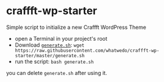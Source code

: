 # craffft-wp-starter

Simple script to initialize a new Craffft WordPress Theme

* open a Terminal in your project's root
* Download [`generate.sh`](https://raw.githubusercontent.com/whatwedo/craffft-wp-starter/master/generate.sh): `wget https://raw.githubusercontent.com/whatwedo/craffft-wp-starter/master/generate.sh`
* run the script: `bash generate.sh`

you can delete `generate.sh` after using it.

